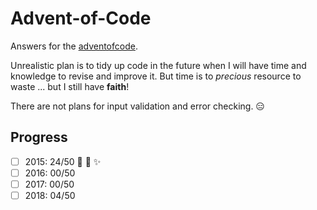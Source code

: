 # Advent-of-Code

Answers for the [adventofcode](https://adventofcode.com).

Unrealistic plan is to tidy up code in the future when I will have time and knowledge to revise and improve it.
But time is to *precious* resource to waste ... but I still have **faith**!

There are not plans for input validation and error checking. :expressionless:

## Progress

- [ ] 2015: 24/50 :star2: :star2: :sparkles:
- [ ] 2016: 00/50 
- [ ] 2017: 00/50  
- [ ] 2018: 04/50 

